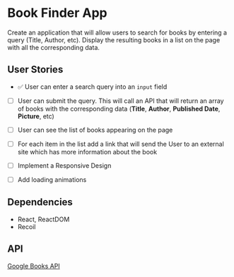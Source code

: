 # Book Finder App

Create an application that will allow users to search for books by entering a query (Title, Author, etc). Display the resulting books in a list on the page with all the corresponding data.

## User Stories

- ✅ User can enter a search query into an `input` field
- [ ] User can submit the query. This will call an API that will return an array of books with the corresponding data (**Title**, **Author**, **Published Date**, **Picture**, etc)
- [ ] User can see the list of books appearing on the page
- [ ] For each item in the list add a link that will send the User to an external site which has more information about the book
- [ ] Implement a Responsive Design
- [ ] Add loading animations


##  Dependencies
- React, ReactDOM
- Recoil

## API

[Google Books API](https://developers.google.com/books/docs/v1/getting_started)